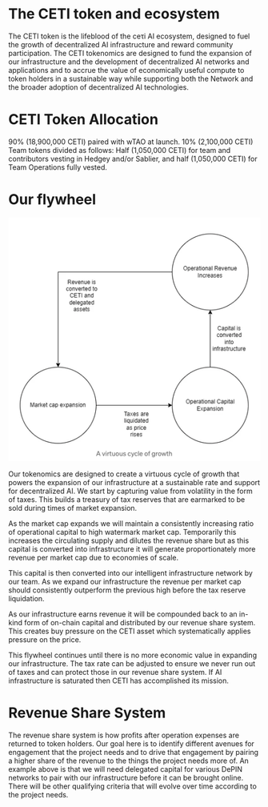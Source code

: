 # The CETI token and ecosystem

The CETI token is the lifeblood of the ceτi AI ecosystem, designed to fuel the growth of decentralized AI infrastructure and reward community participation. The CETI tokenomics are designed to fund the expansion of our infrastructure and the development of decentralized AI networks and applications and to accrue the value of economically useful compute to token holders in a sustainable way while supporting both the Network and the broader adoption of decentralized AI technologies.

# CETI Token Allocation

90% (18,900,000 CETI) paired with wTAO at launch. 10% (2,100,000 CETI) Team tokens divided as follows: Half (1,050,000 CETI) for team and contributors vesting in Hedgey and/or Sablier, and half (1,050,000 CETI) for Team Operations fully vested.

# Our flywheel

![flywheel](stylesheets/flywheel.png)


Our tokenomics are designed to create a virtuous cycle of growth that powers the expansion of our infrastructure at a sustainable rate and support for decentralized AI. We start by capturing value from volatility in the form of taxes. This builds a treasury of tax reserves that are earmarked to be sold during times of market expansion.

As the market cap expands we will maintain a consistently increasing ratio of operational capital to high watermark market cap. Temporarily this increases the circulating supply and dilutes the revenue share but as this capital is converted into infrastructure it will generate proportionately more revenue per market cap due to economies of scale.

This capital is then converted into our intelligent infrastructure network by our team. As we expand our infrastructure the revenue per market cap should consistently outperform the previous high before the tax reserve liquidation.

As our infrastructure earns revenue it will be compounded back to an in-kind form of on-chain capital and distributed by our revenue share system. This creates buy pressure on the CETI asset which systematically applies pressure on the price.

This flywheel continues until there is no more economic value in expanding our infrastructure. The tax rate can be adjusted to ensure we never run out of taxes and can protect those in our revenue share system. If AI infrastructure is saturated then CETI has accomplished its mission.

# Revenue Share System

The revenue share system is how profits after operation expenses are returned to token holders. Our goal here is to identify different avenues for engagement that the project needs and to drive that engagement by pairing a higher share of the revenue to the things the project needs more of. An example above is that we will need delegated capital for various DePIN networks to pair with our infrastructure before it can be brought online. There will be other qualifying criteria that will evolve over time according to the project needs.




